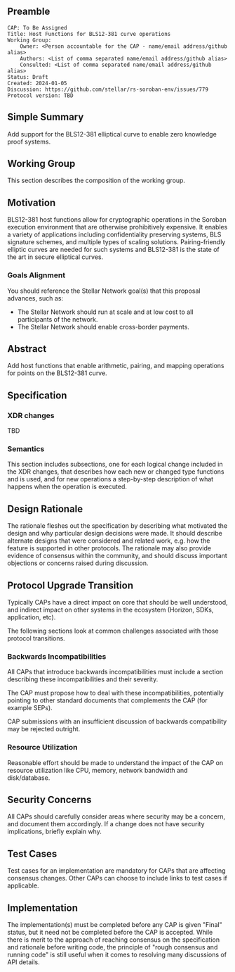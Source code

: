 ## Preamble

```
CAP: To Be Assigned
Title: Host Functions for BLS12-381 curve operations
Working Group: 
    Owner: <Person accountable for the CAP - name/email address/github alias>
    Authors: <List of comma separated name/email address/github alias>
    Consulted: <List of comma separated name/email address/github alias>
Status: Draft
Created: 2024-01-05
Discussion: https://github.com/stellar/rs-soroban-env/issues/779
Protocol version: TBD
```

## Simple Summary
Add support for the BLS12-381 elliptical curve to enable zero knowledge proof systems.

## Working Group

This section describes the composition of the working group.

## Motivation
BLS12-381 host functions allow for cryptographic operations in the Soroban execution environment that are otherwise prohibitively expensive. It enables a variety of applications including confidentiality preserving systems, BLS signature schemes, and multiple types of scaling solutions. Pairing-friendly elliptic curves are needed for such systems and BLS12-381 is the state of the art in secure elliptical curves. 

### Goals Alignment
You should reference the Stellar Network goal(s) that this proposal advances, such as:
* The Stellar Network should run at scale and at low cost to all participants of the network.
* The Stellar Network should enable cross-border payments.

## Abstract
Add host functions that enable arithmetic, pairing, and mapping operations for points on the BLS12-381 curve. 

## Specification


### XDR changes

TBD

### Semantics
This section includes subsections, one for each logical change included in the XDR changes,
that describes how each new or changed type functions and is used, and for new operations
a step-by-step description of what happens when the operation is executed.

## Design Rationale
The rationale fleshes out the specification by describing what motivated the design and why
particular design decisions were made. It should describe alternate designs that were considered
and related work, e.g. how the feature is supported in other protocols. The rationale may also
provide evidence of consensus within the community, and should discuss important objections or
concerns raised during discussion.

## Protocol Upgrade Transition
Typically CAPs have a direct impact on core that should be well understood,
and indirect impact on other systems in the ecosystem (Horizon, SDKs,
application, etc).

The following sections look at common challenges associated with those
protocol transitions.

### Backwards Incompatibilities
All CAPs that introduce backwards incompatibilities must include a section describing these
incompatibilities and their severity.

The CAP must propose how to deal with these incompatibilities, potentially pointing to other standard documents that complements the CAP (for example SEPs).

CAP submissions with an insufficient discussion of backwards compatibility
may be rejected outright.

### Resource Utilization
Reasonable effort should be made to understand the impact of the CAP on
resource utilization like CPU, memory, network bandwidth and disk/database.

## Security Concerns
All CAPs should carefully consider areas where security may be a concern, and document them
accordingly. If a change does not have security implications, briefly explain why.

## Test Cases
Test cases for an implementation are mandatory for CAPs that are affecting consensus changes. Other
CAPs can choose to include links to test cases if applicable.

## Implementation
The implementation(s) must be completed before any CAP is given "Final" status, but it need not be
completed before the CAP is accepted. While there is merit to the approach of reaching consensus on
the specification and rationale before writing code, the principle of "rough consensus and running
code" is still useful when it comes to resolving many discussions of API details.

[stellar-core repository]: https://github.com/stellar/stellar-core
